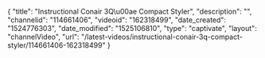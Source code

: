 {
    "title": "Instructional Conair 3Q\u00ae Compact Styler",
    "description": "",
    "channelid": "114661406",
    "videoid": "162318499",
    "date_created": "1524776303",
    "date_modified": "1525106810",
    "type": "captivate",
    "layout": "channelVideo",
    "url": "\/latest-videos\/instructional-conair-3q-compact-styler\/114661406-162318499"
}